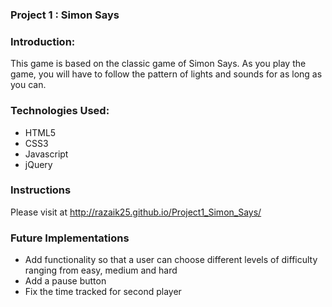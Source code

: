 
### Project 1 : Simon Says

### Introduction:

This game is based on the classic game of Simon Says.
As you play the game, you will have to follow the pattern of lights and sounds for as long as you can.

### Technologies Used:

* HTML5
* CSS3
* Javascript
* jQuery

### Instructions

Please visit at http://razaik25.github.io/Project1_Simon_Says/

### Future Implementations

- Add functionality so that a user can choose different levels of difficulty ranging from easy, medium and hard
- Add a pause button
- Fix the time tracked for second player
